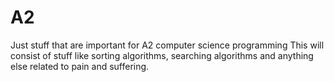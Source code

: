 # A2
Just stuff that are important for A2 computer science programming
This will consist of stuff like sorting algorithms, searching algorithms
and anything else related to pain and suffering. 